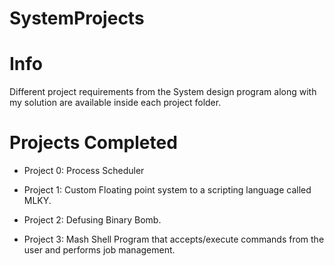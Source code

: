 # SystemProjects

# Info 
Different project requirements from the System design program along with my solution are available inside each project folder.

# Projects Completed

- Project 0: Process Scheduler

- Project 1: Custom Floating point system to a scripting language called MLKY.

- Project 2: Defusing Binary Bomb.

- Project 3: Mash Shell Program that accepts/execute commands from the user and performs job management.
